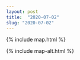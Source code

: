 ```yaml
---
layout: post
title:  "2020-07-02"
slug: "2020-07-02"
---
```

{% include map.html %}

{% include map-alt.html %}
